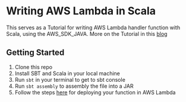# Writing AWS Lambda in Scala

This serves as a Tutorial for writing AWS Lambda handler function with Scala, using the AWS_SDK_JAVA.
More on the Tutorial in this [blog]()

## Getting Started
1. Clone this repo
2. Install SBT and Scala in your local machine
3. Run `sbt` in your terminal to get to sbt console
4. Run `sbt assembly` to assembly the file into a JAR
5. Follow the steps [here](https://docs.aws.amazon.com/toolkit-for-eclipse/v1/user-guide/lambda-tutorial.html) for deploying your function in AWS Lambda